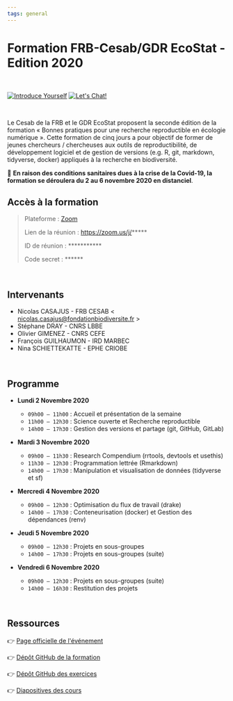 ```yaml
---
tags: general
---
```


# Formation FRB-Cesab/GDR EcoStat - Edition 2020

<br />

[![Introduce Yourself](https://img.shields.io/badge/Who%20are%20you%3F-go-brightgreen?style=flat&logo=atom)](https://hackmd.io/F-mjO0adRSuuhf93lf39Zg)
[![Let's Chat!](https://img.shields.io/badge/Let's%20Chat!-go-yellowgreen?style=flat&logo=markdown)](https://hackmd.io/TXGHRIFVSm--9b8Y7yWKrw)

<br />

Le Cesab de la FRB et le GDR EcoStat proposent la seconde édition de la formation « Bonnes pratiques pour une recherche reproductible en écologie numérique ». Cette formation de cinq jours a pour objectif de former de jeunes chercheurs / chercheuses aux outils de reproductibilité, de développement logiciel et de gestion de versions (e.g. R, git, markdown, tidyverse, docker) appliqués à la recherche en biodiversité.

:construction_worker: **En raison des conditions sanitaires dues à la crise de la Covid-19, la formation se déroulera du 2 au 6 novembre 2020 en distanciel**.


## Accès à la formation

> Plateforme : [Zoom](https://zoom.us/support/download)
>
> Lien de la réunion : https://zoom.us/j/*****
>
> ID de réunion : ***********
>
> Code secret : ******


<br />



## Intervenants

- Nicolas CASAJUS - FRB CESAB < nicolas.casajus@fondationbiodiversite.fr >
- Stéphane DRAY - CNRS LBBE
- Olivier GIMENEZ - CNRS CEFE
- François GUILHAUMON - IRD MARBEC
- Nina SCHIETTEKATTE - EPHE CRIOBE



<br />



## Programme

- **Lundi 2 Novembre 2020**
  - `09h00 – 11h00` : Accueil et présentation de la semaine
  - `11h00 – 12h30` : Science ouverte et Recherche reproductible
  - `14h00 – 17h30` : Gestion des versions et partage (git, GitHub, GitLab)

- **Mardi 3 Novembre 2020**
  - `09h00 – 11h30` : Research Compendium (rrtools, devtools et usethis)
  - `11h30 – 12h30` : Programmation lettrée (Rmarkdown)
  - `14h00 – 17h30` : Manipulation et visualisation de données (tidyverse et sf)

- **Mercredi 4 Novembre 2020**
  - `09h00 – 12h30` : Optimisation du flux de travail (drake)
  - `14h00 – 17h30` : Conteneurisation (docker) et Gestion des dépendances (renv)

- **Jeudi 5 Novembre 2020**
  - `09h00 – 12h30` : Projets en sous-groupes
  - `14h00 – 17h30` : Projets en sous-groupes (suite)

- **Vendredi 6 Novembre 2020**
  - `09h00 – 12h30` : Projets en sous-groupes (suite)
  - `14h00 – 16h30` : Restitution des projets



<br />



## Ressources

:point_right: [Page officielle de l'événement](https://www.fondationbiodiversite.fr/evenement/frb-cesab-formation-reproductibilite-2020/)

:point_right: [Dépôt GitHub de la formation](https://github.com/FRBCesab/datatoolbox)

:point_right: [Dépôt GitHub des exercices](https://github.com/FRBCesab/datatoolbox-db)

:point_right: [Diapositives des cours](https://frbcesab.github.io/datatoolbox/)